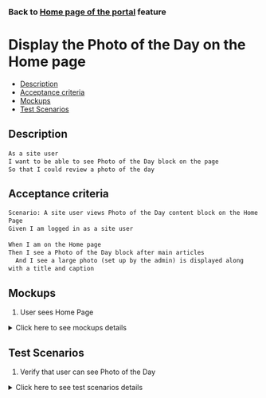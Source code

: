 ### Back to [Home page of the portal](/../../) feature

# Display the Photo of the Day on the Home page

- [Description](#description)
- [Acceptance criteria](#acceptance-criteria)
- [Mockups](#mockups)
- [Test Scenarios](#test-scenarios)

## Description

    As a site user
    I want to be able to see Photo of the Day block on the page
    So that I could review a photo of the day

## Acceptance criteria

    Scenario: A site user views Photo of the Day content block on the Home Page
    Given I am logged in as a site user

    When I am on the Home page
    Then I see a Photo of the Day block after main articles
      And I see a large photo (set up by the admin) is displayed along with a title and caption

## Mockups

1. User sees Home Page 

<details>
  <summary>Click here to see mockups details</summary>

**1. User sees Home Page:**

![Home Page - user side](/products/sport_news_portal/web_application_features/home_page/images/home_page_user_side.png)

</details>

## Test Scenarios

1.  Verify that user can see Photo of the Day

<details>
  <summary>Click here to see test scenarios details</summary>

### **#1.  Verify that user can see Photo of the Day**

|#|Steps|Expected Result
------|-------|----------
|1|Go to Sport News site|
|2|Log in to your user account|User is navigated to home page
|3|Examine photo of the day|The system shows Photo of the Day along with a title and caption block after main articles

</details>
